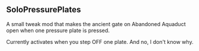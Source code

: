 ## SoloPressurePlates
A small tweak mod that makes the ancient gate on Abandoned Aquaduct open when one pressure plate is pressed.

Currently activates when you step OFF one plate. And no, I don't know why.